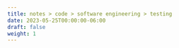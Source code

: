 ```yaml
---
title: notes > code > software engineering > testing
date: 2023-05-25T00:00:00-06:00
draft: false
weight: 1
---
```


